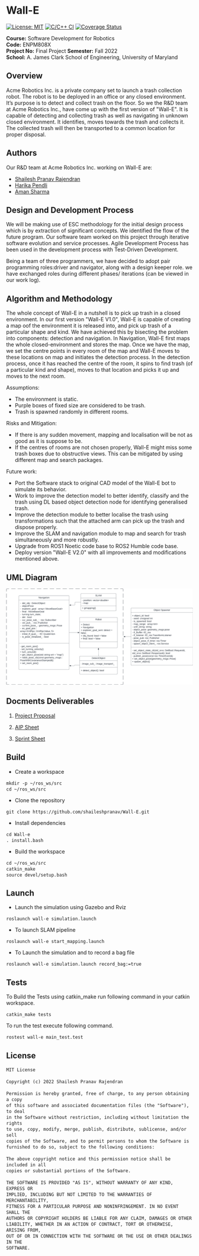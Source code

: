 # Wall-E

[![License: MIT](https://img.shields.io/badge/License-MIT-green.svg)](https://opensource.org/licenses/MIT)
[![C/C++ CI](https://github.com/shaileshpranav/Wall-E/actions/workflows/CI.yml/badge.svg)](https://github.com/shaileshpranav/Wall-E/actions/workflows/CI.yml)
[![Coverage Status](https://coveralls.io/repos/github/shaileshpranav/Wall-E/badge.svg?branch=main)](https://coveralls.io/github/shaileshpranav/Wall-E?branch=main)

**Course:** Software Development for Robotics  
**Code:** ENPM808X  
**Project No:** Final Project
**Semester:** Fall 2022  
**School:** A. James Clark School of Engineering, University of Maryland  

## Overview

Acme Robotics Inc. is a private company set to launch a trash collection robot. The robot is to be deployed in an office or any closed environment. It’s purpose is to detect and collect trash on the floor. So we the R&D team at Acme Robotics Inc., have come up with the first version of "Wall-E". It is capable of detecting and collecting trash as well as navigating in unknown closed environment. It identifies, moves towards the trash and collects it. The collected trash will then be transported to a common location for proper disposal.


## Authors

Our R&D team at Acme Robotics Inc. working on Wall-E are:
- [Shailesh Pranav Rajendran](https://github.com/shaileshpranav)
- [Harika Pendli](https://github.com/)
- [Aman Sharma](https://github.com/amancodeblast)

## Design and Development Process

We will be making use of ESC methodology for the initial design process which is by extraction of significant concepts. We identified the flow of the future program. Our software team worked on this project through iterative software evolution and service processes. Agile Development Process has been used in the development process with Test-Driven Development. 

Being a team of three programmers, we have decided to adopt pair programming roles:driver and navigator, along with a design keeper role. we have exchanged roles during different phases/ iterations (can be viewed in our work log).

## Algorithm and Methodology 

The whole concept of Wall-E in a nutshell is to  pick up trash in a closed environment. In our first version "Wall-E V1.0", Wall-E is capable of creating a map oof the environment it is released into, and pick up trash of a particular shape and kind. We have achieved this by bisecting the problem into components: detection and navigation. In Navigation, Wall-E first maps the whole closed-environment and stores the map. Once we have the map, we set the centre points in every room of the map and Wall-E moves to these locations on map and initiates the detection process. In the detection process, once it has reached the centre of the room, it spins to find trash (of a particular kind and shape), moves to that location and picks it up and moves to the next room. 

Assumptions:
* The environment is static. 
* Purple boxes of fixed size are considered to be trash.
* Trash is spawned randomly in different rooms.

Risks and Mitigation:
* If there is any sudden movement, mapping and localisation will be not as good as it is suppose to be.
* If the centres of rooms are not chosen properly, Wall-E might miss some trash boxes due to obstructive views. This can be mitigated by using different map and search packages.

Future work:

* Port the Software stack to original CAD model of the Wall-E bot to simulate its behavior.
* Work to improve the detection model to better identify, classify and the trash using DL based object detection node for identifying generalised trash.
* Improve the detection module to better localise the trash using transformations such that the attached arm can pick up the trash and dispose properly. 
* Improve the SLAM and navigation module to map and search for trash simultaneously and more robustly.
* Upgrade from ROS1 Noetic code base to ROS2 Humble code base.
* Deploy version "Wall-E V2.0" with all improvements and modifications mentioned above.

## UML Diagram
![UML Initial](UML/FInal/UML_Final.png)

## Docments Deliverables
1. [Project Proposal](assests/Final_808X_proposal.pdf)

2. [AIP Sheet](https://docs.google.com/spreadsheets/d/1XeTO0CUpv6UCy624VYsgb07ksButBDdTZqp0TRLlJ4I/edit?usp=sharing) 

3. [Sprint Sheet](https://docs.google.com/document/d/11cLR52aRCAyYz1M3-HGVqCmaej5kUB9rt5mzMqc03yA/edit?usp=sharing)



## Build
- Create a workspace
```
mkdir -p ~/ros_ws/src
cd ~/ros_ws/src
```
- Clone the repository
```
git clone https://github.com/shaileshpranav/Wall-E.git
```
- Install dependencies
```
cd Wall-e
. install.bash
```
- Build the workspace
```
cd ~/ros_ws/src
catkin_make
source devel/setup.bash
```

## Launch
- Launch the simulation using Gazebo and Rviz
```
roslaunch wall-e simulation.launch
```

- To launch SLAM pipeline
```
roslaunch wall-e start_mapping.launch
```

- To Launch the simulation and to record a bag file 
```
roslaunch wall-e simulation.launch record_bag:=true
```

## Tests
To Build the Tests using catkin_make run following command in your catkin workspace.
```
catkin_make tests
```

To run the test execute following command.
```
rostest wall-e main_test.test
```

## License
```
MIT License

Copyright (c) 2022 Shailesh Pranav Rajendran

Permission is hereby granted, free of charge, to any person obtaining a copy
of this software and associated documentation files (the "Software"), to deal
in the Software without restriction, including without limitation the rights
to use, copy, modify, merge, publish, distribute, sublicense, and/or sell
copies of the Software, and to permit persons to whom the Software is
furnished to do so, subject to the following conditions:

The above copyright notice and this permission notice shall be included in all
copies or substantial portions of the Software.

THE SOFTWARE IS PROVIDED "AS IS", WITHOUT WARRANTY OF ANY KIND, EXPRESS OR
IMPLIED, INCLUDING BUT NOT LIMITED TO THE WARRANTIES OF MERCHANTABILITY,
FITNESS FOR A PARTICULAR PURPOSE AND NONINFRINGEMENT. IN NO EVENT SHALL THE
AUTHORS OR COPYRIGHT HOLDERS BE LIABLE FOR ANY CLAIM, DAMAGES OR OTHER
LIABILITY, WHETHER IN AN ACTION OF CONTRACT, TORT OR OTHERWISE, ARISING FROM,
OUT OF OR IN CONNECTION WITH THE SOFTWARE OR THE USE OR OTHER DEALINGS IN THE
SOFTWARE.
```
